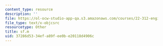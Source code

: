 ```yaml
---
content_type: resource
description: ''
file: https://ol-ocw-studio-app-qa.s3.amazonaws.com/courses/22-312-engineering-of-nuclear-reactors-fall-2015/37286d5334efa89fee0be20118d4906c_sf.m
file_type: text/x-objcsrc
resourcetype: Other
title: sf.m
uid: 37286d53-34ef-a89f-ee0b-e20118d4906c
---
```

